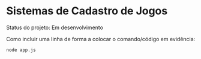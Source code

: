 <h1>Sistemas de Cadastro de Jogos</h1>


Status do projeto: Em desenvolvimento


Como incluir uma linha de forma a colocar o comando/código em evidência:
```
node app.js
```
